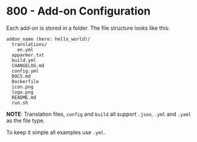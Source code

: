 # 800 - Add-on Configuration

Each add-on is stored in a folder. The file structure looks like this:

```
addon_name (here: hello_world)/
  translations/
    en.yml
  apparmor.txt
  build.yml
  CHANGELOG.md
  config.yml
  DOCS.md
  Dockerfile
  icon.png
  logo.png
  README.md
  run.sh
```

**NOTE**: Translation files, ```config``` and ```build``` all support ```.json```, ```.yml``` and ```.yaml``` as the file type.

To keep it simple all examples use ```.yml```.

